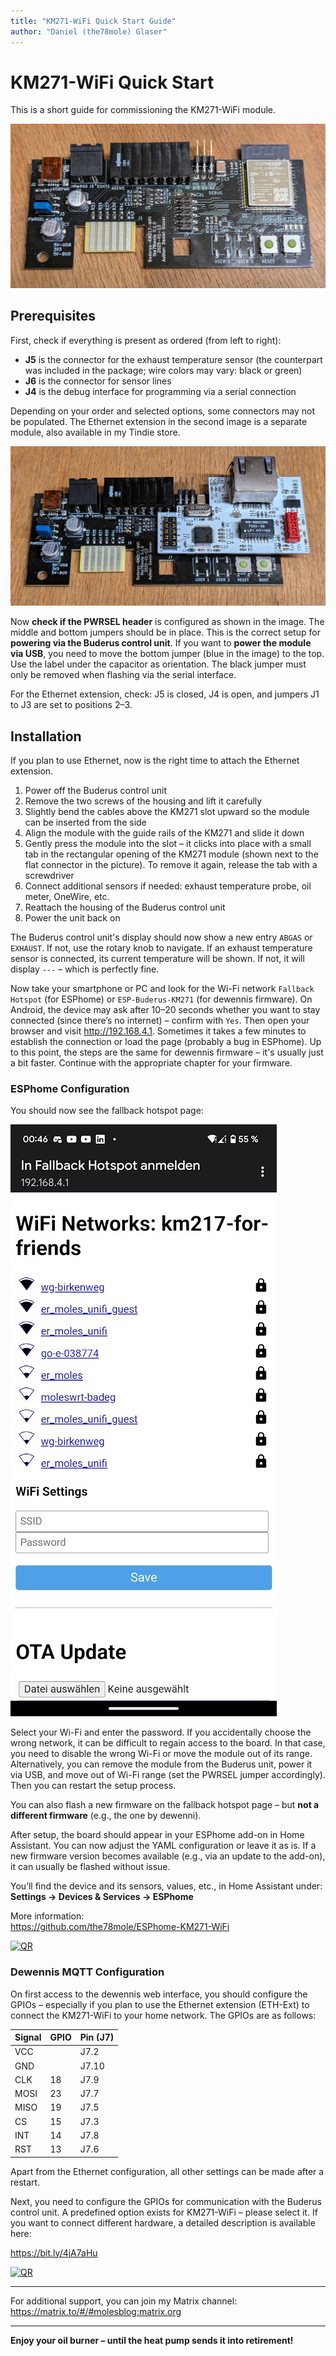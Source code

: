 ```yaml
---
title: "KM271-WiFi Quick Start Guide"
author: "Daniel (the78mole) Glaser"
---
```


# KM271-WiFi Quick Start

This is a short guide for commissioning the KM271-WiFi module.

![KM271-WiFi mostly assembled](../IMG/KM271-WiFi-0.1.0.jpg)

## Prerequisites

First, check if everything is present as ordered (from left to right):

- **J5** is the connector for the exhaust temperature sensor (the counterpart was included in the package; wire colors may vary: black or green)
- **J6** is the connector for sensor lines
- **J4** is the debug interface for programming via a serial connection

Depending on your order and selected options, some connectors may not be populated. The Ethernet extension in the second image is a separate module, also available in my Tindie store.

![KM271-WiFi with Ethernet Extension](../IMG/KM271-WiFi-0.1.0-ETH-Ext.jpg)

Now **check if the PWRSEL header** is configured as shown in the image. The middle and bottom jumpers should be in place. This is the correct setup for **powering via the Buderus control unit**. If you want to **power the module via USB**, you need to move the bottom jumper (blue in the image) to the top. Use the label under the capacitor as orientation. The black jumper must only be removed when flashing via the serial interface.

For the Ethernet extension, check: J5 is closed, J4 is open, and jumpers J1 to J3 are set to positions 2–3.

## Installation

If you plan to use Ethernet, now is the right time to attach the Ethernet extension.

1. Power off the Buderus control unit  
2. Remove the two screws of the housing and lift it carefully  
3. Slightly bend the cables above the KM271 slot upward so the module can be inserted from the side  
4. Align the module with the guide rails of the KM271 and slide it down  
5. Gently press the module into the slot – it clicks into place with a small tab in the rectangular opening of the KM271 module (shown next to the flat connector in the picture). To remove it again, release the tab with a screwdriver  
6. Connect additional sensors if needed: exhaust temperature probe, oil meter, OneWire, etc.  
7. Reattach the housing of the Buderus control unit  
8. Power the unit back on

The Buderus control unit's display should now show a new entry `ABGAS` or `EXHAUST`. If not, use the rotary knob to navigate. If an exhaust temperature sensor is connected, its current temperature will be shown. If not, it will display `---` – which is perfectly fine.

Now take your smartphone or PC and look for the Wi-Fi network `Fallback Hotspot` (for ESPhome) or `ESP-Buderus-KM271` (for dewennis firmware). On Android, the device may ask after 10–20 seconds whether you want to stay connected (since there’s no internet) – confirm with `Yes`. Then open your browser and visit http://192.168.4.1. Sometimes it takes a few minutes to establish the connection or load the page (probably a bug in ESPhome). Up to this point, the steps are the same for dewennis firmware – it's usually just a bit faster. Continue with the appropriate chapter for your firmware.

### ESPhome Configuration

You should now see the fallback hotspot page:

![Fallback Hotspot Page](../IMG/esphome-fallback-page.png)

Select your Wi-Fi and enter the password. If you accidentally choose the wrong network, it can be difficult to regain access to the board. In that case, you need to disable the wrong Wi-Fi or move the module out of its range. Alternatively, you can remove the module from the Buderus unit, power it via USB, and move out of Wi-Fi range (set the PWRSEL jumper accordingly). Then you can restart the setup process.

You can also flash a new firmware on the fallback hotspot page – but **not a different firmware** (e.g., the one by dewenni).

After setup, the board should appear in your ESPhome add-on in Home Assistant. You can now adjust the YAML configuration or leave it as is. If a new firmware version becomes available (e.g., via an update to the add-on), it can usually be flashed without issue.

You’ll find the device and its sensors, values, etc., in Home Assistant under:  
**Settings → Devices & Services → ESPhome**

More information:  
https://github.com/the78mole/ESPhome-KM271-WiFi

[![QR](https://api.qrserver.com/v1/create-qr-code/?data=https%3A%2F%2Fgithub.com%2Fthe78mole%2FESPhome-KM271-WiFi&size=150x150)](https://github.com/the78mole/ESPhome-KM271-WiFi)

### Dewennis MQTT Configuration

On first access to the dewennis web interface, you should configure the GPIOs – especially if you plan to use the Ethernet extension (ETH-Ext) to connect the KM271-WiFi to your home network. The GPIOs are as follows:

| Signal | GPIO  | Pin (J7) |
|--------|-------|----------|
| VCC    |       | J7.2     |
| GND    |       | J7.10    |
| CLK    | 18    | J7.9     |
| MOSI   | 23    | J7.7     |
| MISO   | 19    | J7.5     |
| CS     | 15    | J7.3     |
| INT    | 14    | J7.8     |
| RST    | 13    | J7.6     |

Apart from the Ethernet configuration, all other settings can be made after a restart.

Next, you need to configure the GPIOs for communication with the Buderus control unit. A predefined option exists for KM271-WiFi – please select it. If you want to connect different hardware, a detailed description is available here:

https://bit.ly/4jA7aHu

[![QR](https://api.qrserver.com/v1/create-qr-code/?data=https%3A%2F%2Fbit.ly%2F4jA7aHu&size=150x150)](https://bit.ly/4jA7aHu)

---

For additional support, you can join my Matrix channel:  
https://matrix.to/#/#molesblog:matrix.org

---

**Enjoy your oil burner – until the heat pump sends it into retirement!**
